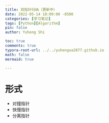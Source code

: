 ```yaml
---
title: 双指针归纳（更新中）
date: 2022-05-14 18:09:00 -0500
categories: [学习笔记]
tags: [Python][Algorithm]
pin: false
author: Yuheng Shi

toc: true
comments: true
typora-root-url: ../../yuhengua2077.github.io
math: false
mermaid: true

---
```


# 形式

* 对撞指针
* 快慢指针
* 分离指针



